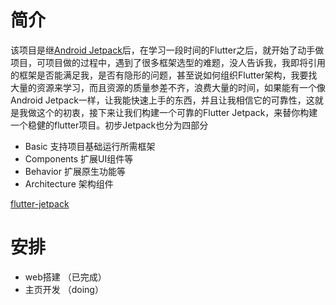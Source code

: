# 简介
该项目是继[Android Jetpack](http://www.ibaozi.cn/#/jetpack)后，在学习一段时间的Flutter之后，就开始了动手做项目，可项目做的过程中，遇到了很多框架选型的难题，没人告诉我，我即将引用的框架是否能满足我，是否有隐形的问题，甚至说如何组织Flutter架构，我要找大量的资源来学习，而且资源的质量参差不齐，浪费大量的时间，如果能有一个像Android Jetpack一样，让我能快速上手的东西，并且让我相信它的可靠性，这就是我做这个的初衷，接下来让我们构建一个可靠的Flutter Jetpack，来替你构建一个稳健的flutter项目。初步Jetpack也分为四部分
- Basic  支持项目基础运行所需框架
- Components  扩展UI组件等
- Behavior  扩展原生功能等
- Architecture 架构组件

[flutter-jetpack](https://upload-images.jianshu.io/upload_images/2413316-c4b78bcd17f7e4a4.png?imageMogr2/auto-orient/strip%7CimageView2/2/w/1240)

# 安排
- web搭建 （已完成）
- 主页开发 （doing）

